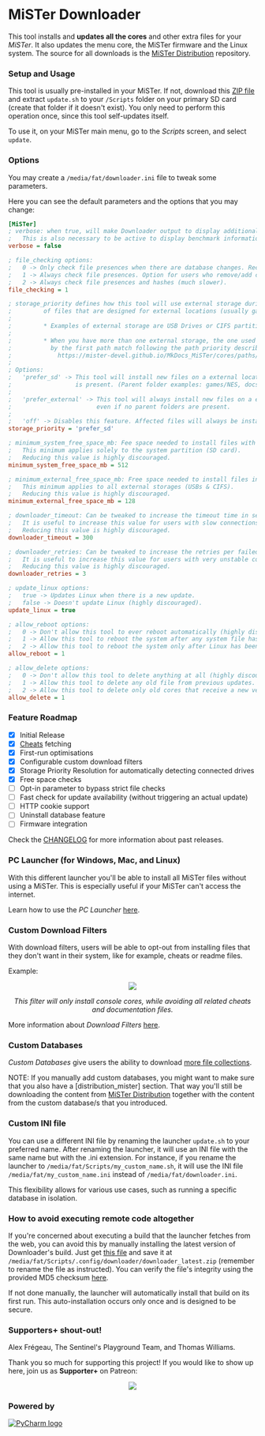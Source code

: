 # MiSTer Downloader

This tool installs and **updates all the cores** and other extra files for your *MiSTer*. It also updates the menu core, the MiSTer firmware and the Linux system. The source for all downloads is the [MiSTer Distribution](https://github.com/MiSTer-devel/Distribution_MiSTer) repository.

### Setup and Usage

This tool is usually pre-installed in your MiSTer. If not, download this [ZIP file](https://github.com/MiSTer-devel/Downloader_MiSTer/releases/download/latest/MiSTer_Downloader.zip) and extract `update.sh` to your `/Scripts` folder on your primary SD card (create that folder if it doesn't exist). You only need to perform this operation once, since this tool self-updates itself.

To use it, on your MiSTer main menu, go to the *Scripts* screen, and select `update`.

### Options

You may create a `/media/fat/downloader.ini` file to tweak some parameters.

Here you can see the default parameters and the options that you may change:

```ini
[MiSTer]
; verbose: when true, will make Downloader output to display additional debug information
;   This is also necessary to be active to display benchmark information.
verbose = false

; file_checking options:
;   0 -> Only check file presences when there are database changes. Recommended for most users.
;   1 -> Always check file presences. Option for users who remove/add cores manually.
;   2 -> Always check file presences and hashes (much slower).
file_checking = 1

; storage_priority defines how this tool will use external storage during the installation
;         of files that are designed for external locations (usually games & docs files).
;         
;         * Examples of external storage are USB Drives or CIFS partitions detected by MiSTer.
;
;         * When you have more than one external storage, the one used will be determined
;           by the first path match following the path priority described here:
;             https://mister-devel.github.io/MkDocs_MiSTer/cores/paths/
;
; Options:
;   'prefer_sd' -> This tool will install new files on a external location if a parent folder
;                  is present. (Parent folder examples: games/NES, docs/AO486)
;
;   'prefer_external' -> This tool will always install new files on a external location
;                        even if no parent folders are present.
;
;   'off' -> Disables this feature. Affected files will always be installed in your SD.
storage_priority = 'prefer_sd'

; minimum_system_free_space_mb: Fee space needed to install files with Downloader
;   This minimum applies solely to the system partition (SD card).
;   Reducing this value is highly discouraged.
minimum_system_free_space_mb = 512

; minimum_external_free_space_mb: Free space needed to install files in external storages
;   This minimum applies to all external storages (USBs & CIFS).
;   Reducing this value is highly discouraged.
minimum_external_free_space_mb = 128

; downloader_timeout: Can be tweaked to increase the timeout time in seconds
;   It is useful to increase this value for users with slow connections.
;   Reducing this value is highly discouraged.
downloader_timeout = 300

; downloader_retries: Can be tweaked to increase the retries per failed download
;   It is useful to increase this value for users with very unstable connections.
;   Reducing this value is highly discouraged.
downloader_retries = 3

; update_linux options:
;   true -> Updates Linux when there is a new update.
;   false -> Doesn't update Linux (highly discouraged).
update_linux = true

; allow_reboot options:
;   0 -> Don't allow this tool to ever reboot automatically (highly discouraged).
;   1 -> Allow this tool to reboot the system after any system file has been updated.
;   2 -> Allow this tool to reboot the system only after Linux has been updated (highly discouraged).
allow_reboot = 1

; allow_delete options:
;   0 -> Don't allow this tool to delete anything at all (highly discouraged).
;   1 -> Allow this tool to delete any old file from previous updates.
;   2 -> Allow this tool to delete only old cores that receive a new version (highly discouraged).
allow_delete = 1

```

### Feature Roadmap

- [x] Initial Release
- [x] [Cheats](https://gamehacking.org/mister/) fetching
- [x] First-run optimisations
- [x] Configurable custom download filters
- [x] Storage Priority Resolution for automatically detecting connected drives
- [x] Free space checks
- [ ] Opt-in parameter to bypass strict file checks
- [ ] Fast check for update availability (without triggering an actual update)
- [ ] HTTP cookie support
- [ ] Uninstall database feature
- [ ] Firmware integration

Check the [CHANGELOG](CHANGELOG.md) for more information about past releases.

### PC Launcher (for Windows, Mac, and Linux)

With this different launcher you'll be able to install all MiSTer files without using a MiSTer. This is especially useful if your MiSTer can't access the internet.

Learn how to use the *PC Launcher* [here](docs/pc-launcher.md). 

### Custom Download Filters

With download filters, users will be able to opt-out from installing files that they don't want in their system, like for example, cheats or readme files.

Example:

<p align="center">
  <img src="https://user-images.githubusercontent.com/852246/149844707-fcbe0ce2-d4b2-4f15-96a5-74ec01d8d3de.png" /> 
</p>
<p align="center"><i>This filter will only install console cores, while avoiding all related cheats and documentation files.</i></p>

More information about *Download Filters* [here](docs/download-filters.md).

### Custom Databases

*Custom Databases* give users the ability to download [more file collections](docs/custom-databases.md).

NOTE: If you manually add custom databases, you might want to make sure that you also have a [distribution_mister] section. That way you'll still be downloading the content from [MiSTer Distribution](https://github.com/MiSTer-devel/Distribution_MiSTer) together with the content from the custom database/s that you introduced.

### Custom INI file

You can use a different INI file by renaming the launcher `update.sh` to your preferred name. After renaming the launcher, it will use an INI file with the same name but with the .ini extension. For instance, if you rename the launcher to `/media/fat/Scripts/my_custom_name.sh`, it will use the INI file `/media/fat/my_custom_name.ini` instead of `/media/fat/downloader.ini`.

This flexibility allows for various use cases, such as running a specific database in isolation.

### How to avoid executing remote code altogether

If you're concerned about executing a build that the launcher fetches from the web, you can avoid this by manually installing the latest version of Downloader's build. Just get [this file](https://github.com/MiSTer-devel/Downloader_MiSTer/releases/download/latest/dont_download.zip) and save it at `/media/fat/Scripts/.config/downloader/downloader_latest.zip` (remember to rename the file as instructed). You can verify the file's integrity using the provided MD5 checksum [here](https://github.com/MiSTer-devel/Downloader_MiSTer/releases/tag/latest).

If not done manually, the launcher will automatically install that build on its first run. This auto-installation occurs only once and is designed to be secure.

### Supporters+ shout-out!

Alex Frégeau, The Sentinel's Playground Team, and Thomas Williams.

Thank you so much for supporting this project! If you would like to show up here, join us as **Supporter+** on Patreon:

<p align="center">
<a href="https://www.patreon.com/bePatron?u=37499475"><img src="https://slrowland.com/wp-content/uploads/2018/02/patreonsupport.png"></img></a>
</p>

### Powered by
[![PyCharm logo](https://resources.jetbrains.com/storage/products/company/brand/logos/PyCharm.svg)](https://jb.gg/OpenSourceSupport)
